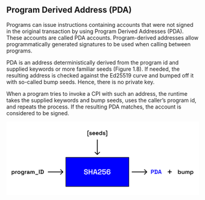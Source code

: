 ## Program Derived Address (PDA)

Programs can issue instructions containing accounts that were not signed in the original transaction by using Program Derived Addresses (PDA). These accounts are called PDA accounts. Program-derived addresses allow programmatically generated signatures to be used when calling between programs.

PDA is an address deterministically derived from the program id and supplied keywords or more familiar seeds (Figure 1.8). If needed, the resulting address is checked against the Ed25519 curve and bumped off it with so-called bump seeds. Hence, there is no private key.

When a program tries to invoke a CPI with such an address, the runtime takes the supplied keywords and bump seeds, uses the caller’s program id, and repeats the process. If the resulting PDA matches, the account is considered to be signed.

![PDA Generation](../../images/pda-generation.png)
